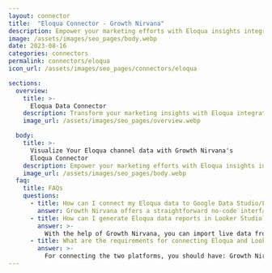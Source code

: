 ```yaml
---
layout: connector
title:  "Eloqua Connector - Growth Nirvana"
description: Empower your marketing efforts with Eloqua insights integrated into Looker Studio's analytics environment.
image: /assets/images/seo_pages/body.webp
date: 2023-08-16
categories: connectors
permalink: connectors/eloqua
icon_url: /assets/images/seo_pages/connectors/eloqua

sections:
  overview:
    title: >-
      Eloqua Data Connector
    description: Transform your marketing insights with Eloqua integration. Seamlessly merge marketing automation data from Eloqua with Looker Studio's analytical capabilities, unlocking insights that power marketing strategies, customer engagement, and campaign performance.
    image_url: /assets/images/seo_pages/overview.webp

  body:
    title: >-
      Visualize Your Eloqua channel data with Growth Nirvana's
      Eloqua Connector
    description: Empower your marketing efforts with Eloqua insights integrated into Looker Studio's analytics environment.
    image_url: /assets/images/seo_pages/body.webp
  faq:
    title: FAQs
    questions:
      - title: How can I connect my Eloqua data to Google Data Studio/Looker Studio?
        answer: Growth Nirvana offers a straightforward no-code interface to connect to Eloqua data sources.
      - title: How can I generate Eloqua data reports in Looker Studio?
        answer: >-
          With the help of Growth Nirvana, you can import live data from Eloqua into Looker Studio. These data can be viewed in charts, tables, and dashboards to generate branded reports that can be shared instantly.
      - title: What are the requirements for connecting Eloqua and Looker Studio?
        answer: >-
          For connecting the two platforms, you should have: Growth Nirvana Account and Eloqua Ads Account
---
```

